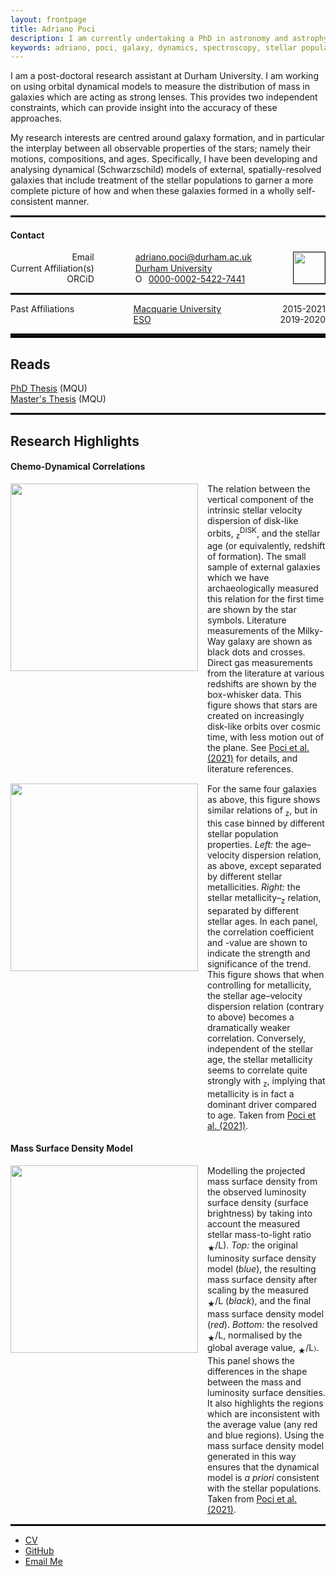 ```yaml
---
layout: frontpage
title: Adriano Poci
description: I am currently undertaking a PhD in astronomy and astrophysics, split between Maquarie University in Sydney, Australia and the European Southern Observatory (ESO) headquarters in Garching, Germany. I am now completeing the final year at Macquarie.
keywords: adriano, poci, galaxy, dynamics, spectroscopy, stellar populations
---
```


<head>
     <link rel="shortcut icon" type="image/x-icon" href="galaxy.ico">
</head>


I am a post-doctoral research assistant at Durham University. I am working on using orbital dynamical models to measure the distribution of mass in galaxies which are acting as strong lenses. This provides two independent constraints, which can provide insight into the accuracy of these approaches.
<!-- I am currently undertaking a PhD in astronomy and astrophysics, split between [Maquarie University](https://www.mq.edu.au/) in Sydney, Australia and the European Southern Observatory ([ESO](http://eso.org)) headquarters in Garching, Germany. I am now completing the final year at Macquarie. -->

My research interests are centred around galaxy formation, and in particular the interplay between all observable properties of the stars; namely their motions, compositions, and ages.
Specifically, I have been developing and analysing dynamical (Schwarzschild) models of external, spatially-resolved galaxies that include treatment of the stellar populations to garner a more complete picture of how and when these galaxies formed in a wholly self-consistent manner.

<hr style="border:0.75px solid black">

<style>
.contactGrid {
  display: grid;
  grid-template-columns: auto auto auto;
  grid-row-gap: 0;
  justify-content: space-between;
}

.contactGrid > div {
  text-align: center;
}

.resGrid {
  display: grid;
  grid-template-columns: auto auto;
  grid-column-gap: 15px;
  justify-content: space-between;
  margin-bottom: 15px;
}

.resGrid > div {
  text-align: center;
}

.contactPic {
  grid-row: 1 / 4;
  grid-column: 3
}

.resPic {
  grid-row: 1 / 3;
  grid-column: 1;
  width: 300px
}
</style>

<h4><a name="contact"></a>Contact</h4>
<div class="contactGrid">
    <!-- <div class="grid-row" style="grid-column: 1 / 2; grid-row: 1;">Adriano Poci</div> -->
    <div class="grid-row" style="grid-column: 1; grid-row: 1; text-align: right;">Email</div>
    <div class="grid-row" style="grid-column: 2; grid-row: 1; text-align: left;">
        <ul style="list-style: none; padding-left: 0; margin: 0; padding: 0;">
            <li><a href="mailto:adriano.poci@durham.ac.uk">adriano.poci@durham.ac.uk</a></li>
            <!-- <li><a href="mailto:adriano.poci@students.mq.edu.au">adriano.poci@students.mq.edu.au</a></li> -->
        </ul>
    </div>
    <div class="grid-row" style="grid-column: 1; grid-row: 2; text-align: right;">Current Affiliation(s)</div>
    <div class="grid-row" style="grid-column: 2; grid-row: 2; text-align: left;">
        <ul style="list-style: none; padding-left: 0; margin: 0; padding: 0;">
            <li><a href="https://www.durham.ac.uk/staff/adriano-poci/">Durham University</a></li>
        </ul>
    </div>
    <div class="grid-row" style="grid-column: 1; grid-row: 3; text-align: right;">ORCiD</div>
    <div class="grid-row" style="grid-column: 2; grid-row: 3; text-align: left;">
    <div itemscope itemtype="https://schema.org/Person"><a itemprop="sameAs" content="0000-0002-5422-7441" href="https://orcid.org/0000-0002-5422-7441" target="orcid.widget" rel="me noopener noreferrer" style="vertical-align:top;"><img src="https://orcid.org/sites/default/files/images/orcid_16x16.png" style="width:1em;margin-right:.5em;" alt="ORCID iD icon">0000-0002-5422-7441</a></div>
    </div>
    <div class="contactPic"><img src="{{ BASE_PATH }}/assets/poci.png" height="50px" border="1px"/></div>
</div>

<hr style="border:0.75px solid black">

<div class="contactGrid">
    <div class="grid-row" style="grid-column: 1; grid-row: 1; text-align: right;">Past Affiliations</div>
    <div class="grid-row" style="grid-column: 2; grid-row: 1; text-align: left;">
        <ul style="list-style: none; padding-left: 0; margin: 0; padding: 0;">
            <li><a href="https://www.mq.edu.au/research/research-centres-groups-and-facilities/secure-planet/centres/research-centre-for-astronomy-astrophysics-and-astrophotonics/our-people">Macquarie University</a></li>
        </ul>
    </div>
    <div class="grid-row" style="grid-column: 3; grid-row: 1; text-align: right;">2015-2021</div>
    <div class="grid-row" style="grid-column: 2; grid-row: 2; text-align: left;">
        <ul style="list-style: none; padding-left: 0; margin: 0; padding: 0;">
            <li><a href="https://www.eso.org/sci/activities/garching/research_area_4.html">ESO</a></li>
        </ul>
    </div>
    <div class="grid-row" style="grid-column: 3; grid-row: 2; text-align: right;">2019-2020</div>
</div>

<hr style="border:3.0px solid black">

<h2><a name="Reads"></a>Reads</h2>
<div class="contactGrid">
<div class="grid-row" style="grid-column: 1; grid-row: 1; text-align: left;"><a href="{{ BASE_PATH }}/assets/thesis.pdf" title="PhD Thesis">PhD Thesis</a> (MQU)</div>
<div class="grid-row" style="grid-column: 1; grid-row: 2; text-align: left;"><a href="http://hdl.handle.net/1959.14/1185049">Master's Thesis</a> (MQU)</div>
</div>

<hr style="border:0.75px solid black">

<h2><a name="Highlights"></a>Research Highlights</h2>
<h4><a name="mfh"></a>Chemo-Dynamical Correlations</h4>
<div class="resGrid">
    <div class="resPic"><a href="{{ BASE_PATH }}/assets/cosmo_disp_cutFull_z_Age.png" title="AVR"><img src="{{ BASE_PATH }}/assets/cosmo_disp_cutFull_z_Age.png" style="width:300px;" /></a></div>
    <div class="grid-row" style="grid-column: 2; grid-row: 1; text-align: left;">The relation between the vertical component of the intrinsic stellar velocity dispersion of disk-like orbits, <MATH>&sigma;<sub>z</sub><sup>DISK</sup></MATH>, and the stellar age (or equivalently, redshift of formation). The small sample of external galaxies which we have archaeologically measured this relation for the first time are shown by the star symbols. Literature measurements of the Milky-Way galaxy are shown as black dots and crosses. Direct gas measurements from the literature at various redshifts are shown by the box-whisker data. This figure shows that stars are created on increasingly disk-like orbits over cosmic time, with less motion out of the plane. See
<a href="https://ui.adsabs.harvard.edu/abs/2021arXiv210202449P/abstract">Poci et al. (2021)</a> for details, and literature references.</div>
</div>


<div class="resGrid">
    <div class="resPic"><a href="{{ BASE_PATH }}/assets/fixedSPDisp_jet.png" title="ZVR"><img src="{{ BASE_PATH }}/assets/fixedSPDisp_jet.png"  style="width:300px;" /></a></div>
    <div class="grid-row" style="grid-column: 2; grid-row: 1; text-align: left;">For the same four galaxies as above, this figure shows similar relations of <MATH>&sigma;<sub>z</sub></MATH>, but in this case binned by different stellar population properties. <i>Left:</i> the age&#8211;velocity dispersion relation, as above, except separated by different stellar metallicities. <i>Right:</i> the stellar metallicity&#8211;<MATH>&sigma;<sub>z</sub></MATH> relation, separated by different stellar ages. In each panel, the correlation coefficient <MATH>r</MATH> and <MATH>p</MATH>-value are shown to indicate the strength and significance of the trend. This figure shows that when controlling for metallicity, the stellar age&#8211;velocity dispersion relation (contrary to above) becomes a dramatically weaker correlation. Conversely, independent of the stellar age, the stellar metallicity seems to correlate quite strongly with <MATH>&sigma;<sub>z</sub></MATH>, implying that metallicity is in fact a dominant driver compared to age. Taken from
<a href="https://ui.adsabs.harvard.edu/abs/2021arXiv210202449P/abstract">Poci et al. (2021)</a>.</div>
</div>

<h4><a name="massMGE"></a>Mass Surface Density Model</h4>
<div class="resGrid">
    <div class="resPic"><a href="{{ BASE_PATH }}/assets/FCC170-MGEPlot-100.00.png" title="massMGE"><img src="{{ BASE_PATH }}/assets/FCC170-MGEPlot-100.00.png" style="width:300px;" /></a></div>
    <div class="grid-row" style="grid-column: 2; grid-row: 1; text-align: left;">Modelling the projected mass surface density from the observed luminosity surface density (surface brightness) by taking into account the measured <MATH>2D</MATH> stellar mass-to-light ratio <MATH>(M<sub>&#9733;</sub>/L)</MATH>. <i>Top:</i> the original luminosity surface density model (<i>blue</i>), the resulting mass surface density after scaling by the measured <MATH>M<sub>&#9733;</sub>/L</MATH> (<i>black</i>), and the final mass surface density model (<i>red</i>). <i>Bottom:</i> the resolved <MATH>M<sub>&#9733;</sub>/L</MATH>, normalised by the global average value, <MATH>&#9001;M<sub>&#9733;</sub>/L&#9002;</MATH>. This panel shows the differences in the shape between the mass and luminosity surface densities. It also highlights the regions which are inconsistent with the average value (any red and blue regions). Using the mass surface density model generated in this way ensures that the dynamical model is <i>a priori</i> consistent with the stellar populations. Taken from
<a href="https://ui.adsabs.harvard.edu/abs/2021arXiv210202449P/abstract">Poci et al. (2021)</a>.</div>
</div>

<hr style="border:0.75px solid black">

<div class="navbar">
  <div class="navbar-inner">
      <ul class="nav">
          <li><a href="{{ BASE_PATH }}/assets/cv_Poci.pdf">CV</a></li>
          <li><a href="https://github.com/adriano-poci">GitHub</a></li>
          <li><a href="mailto:adriano.poci@durham.ac.uk">Email Me</a></li>
      </ul>
  </div>
</div>

